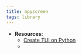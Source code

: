 ```yaml
---
title: npyscreen
tags: library
---
```


- **Resources:**
	- [Create TUI on Python](https://medium.com/@ValTron/create-tui-on-python-71377849879d)
	-